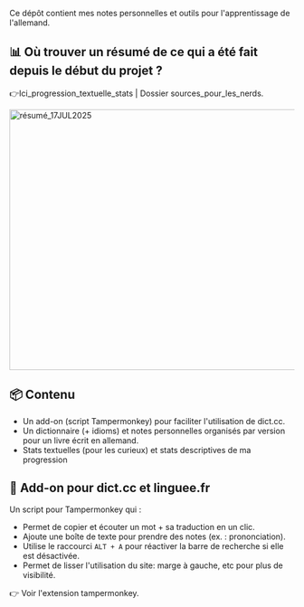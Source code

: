 
Ce dépôt contient mes notes personnelles et outils pour l'apprentissage de l'allemand.

## 📊 Où trouver un résumé de ce qui a été fait depuis le début du projet ?

👉Ici_progression_textuelle_stats | Dossier sources_pour_les_nerds.

<img width="831" height="461" alt="résumé_17JUL2025" src="https://github.com/user-attachments/assets/c88194e4-c954-4927-8aa1-4dca7d67bfe3" />

## 📦 Contenu

- Un add-on (script Tampermonkey) pour faciliter l'utilisation de dict.cc.
- Un dictionnaire (+ idioms) et notes personnelles organisés par version pour un livre écrit en allemand.
- Stats textuelles (pour les curieux) et stats descriptives de ma progression

## 🧩 Add-on pour dict.cc et linguee.fr

Un script pour Tampermonkey qui :

- Permet de copier et écouter un mot + sa traduction en un clic.
- Ajoute une boîte de texte pour prendre des notes (ex. : prononciation).
- Utilise le raccourci `ALT + A` pour réactiver la barre de recherche si elle est désactivée.
- Permet de lisser l'utilisation du site: marge à gauche, etc pour plus de visibilité.

👉 Voir l'extension tampermonkey.
